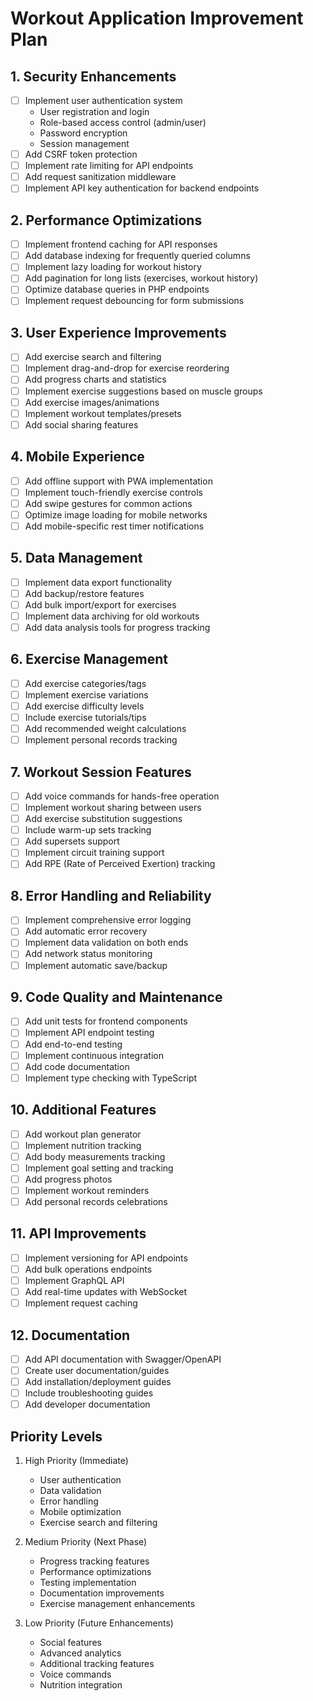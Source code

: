 # Workout Application Improvement Plan

## 1. Security Enhancements
- [ ] Implement user authentication system
  - User registration and login
  - Role-based access control (admin/user)
  - Password encryption
  - Session management
- [ ] Add CSRF token protection
- [ ] Implement rate limiting for API endpoints
- [ ] Add request sanitization middleware
- [ ] Implement API key authentication for backend endpoints

## 2. Performance Optimizations
- [ ] Implement frontend caching for API responses
- [ ] Add database indexing for frequently queried columns
- [ ] Implement lazy loading for workout history
- [ ] Add pagination for long lists (exercises, workout history)
- [ ] Optimize database queries in PHP endpoints
- [ ] Implement request debouncing for form submissions

## 3. User Experience Improvements
- [ ] Add exercise search and filtering
- [ ] Implement drag-and-drop for exercise reordering
- [ ] Add progress charts and statistics
- [ ] Implement exercise suggestions based on muscle groups
- [ ] Add exercise images/animations
- [ ] Implement workout templates/presets
- [ ] Add social sharing features

## 4. Mobile Experience
- [ ] Add offline support with PWA implementation
- [ ] Implement touch-friendly exercise controls
- [ ] Add swipe gestures for common actions
- [ ] Optimize image loading for mobile networks
- [ ] Add mobile-specific rest timer notifications

## 5. Data Management
- [ ] Implement data export functionality
- [ ] Add backup/restore features
- [ ] Add bulk import/export for exercises
- [ ] Implement data archiving for old workouts
- [ ] Add data analysis tools for progress tracking

## 6. Exercise Management
- [ ] Add exercise categories/tags
- [ ] Implement exercise variations
- [ ] Add exercise difficulty levels
- [ ] Include exercise tutorials/tips
- [ ] Add recommended weight calculations
- [ ] Implement personal records tracking

## 7. Workout Session Features
- [ ] Add voice commands for hands-free operation
- [ ] Implement workout sharing between users
- [ ] Add exercise substitution suggestions
- [ ] Include warm-up sets tracking
- [ ] Add supersets support
- [ ] Implement circuit training support
- [ ] Add RPE (Rate of Perceived Exertion) tracking

## 8. Error Handling and Reliability
- [ ] Implement comprehensive error logging
- [ ] Add automatic error recovery
- [ ] Implement data validation on both ends
- [ ] Add network status monitoring
- [ ] Implement automatic save/backup

## 9. Code Quality and Maintenance
- [ ] Add unit tests for frontend components
- [ ] Implement API endpoint testing
- [ ] Add end-to-end testing
- [ ] Implement continuous integration
- [ ] Add code documentation
- [ ] Implement type checking with TypeScript

## 10. Additional Features
- [ ] Add workout plan generator
- [ ] Implement nutrition tracking
- [ ] Add body measurements tracking
- [ ] Implement goal setting and tracking
- [ ] Add progress photos
- [ ] Implement workout reminders
- [ ] Add personal records celebrations

## 11. API Improvements
- [ ] Implement versioning for API endpoints
- [ ] Add bulk operations endpoints
- [ ] Implement GraphQL API
- [ ] Add real-time updates with WebSocket
- [ ] Implement request caching

## 12. Documentation
- [ ] Add API documentation with Swagger/OpenAPI
- [ ] Create user documentation/guides
- [ ] Add installation/deployment guides
- [ ] Include troubleshooting guides
- [ ] Add developer documentation

## Priority Levels
1. High Priority (Immediate)
   - User authentication
   - Data validation
   - Error handling
   - Mobile optimization
   - Exercise search and filtering

2. Medium Priority (Next Phase)
   - Progress tracking features
   - Performance optimizations
   - Testing implementation
   - Documentation improvements
   - Exercise management enhancements

3. Low Priority (Future Enhancements)
   - Social features
   - Advanced analytics
   - Additional tracking features
   - Voice commands
   - Nutrition integration